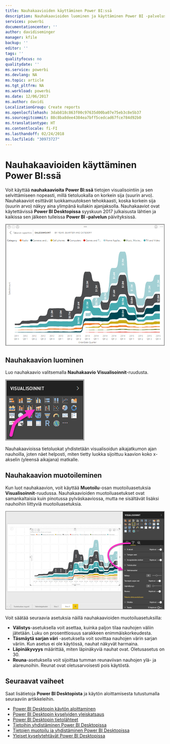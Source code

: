 ```yaml
---
title: Nauhakaavioiden käyttäminen Power BI:ssä
description: Nauhakaavioiden luominen ja käyttäminen Power BI -palvelussa ja Power BI Desktopissa
services: powerbi
documentationcenter: ''
author: davidiseminger
manager: kfile
backup: ''
editor: ''
tags: ''
qualityfocus: no
qualitydate: ''
ms.service: powerbi
ms.devlang: NA
ms.topic: article
ms.tgt_pltfrm: NA
ms.workload: powerbi
ms.date: 12/06/2017
ms.author: davidi
LocalizationGroup: Create reports
ms.openlocfilehash: 3dab818c863f00c97635d00ba07e75eb3c8e5b37
ms.sourcegitcommit: 88c8ba8dee4384ea7bff5cedcad67fce784d92b0
ms.translationtype: HT
ms.contentlocale: fi-FI
ms.lasthandoff: 02/24/2018
ms.locfileid: "30973727"
---
```

# <a name="use-ribbon-charts-in-power-bi"></a>Nauhakaavioiden käyttäminen Power BI:ssä
Voit käyttää **nauhakaavioita** **Power BI:ssä** tietojen visualisointiin ja sen selvittämiseen nopeasti, millä tietoluokalla on korkein sija (suurin arvo). Nauhakaaviot esittävät luokkamuutoksen tehokkaasti, koska korkein sija (suurin arvo) näkyy aina ylimpänä kullakin ajanjaksolla. Nauhakaaviot ovat käytettävissä **Power BI Desktopissa** syyskuun 2017 julkaisusta lähtien ja kaikissa sen jälkeen tulleissa **Power BI -palvelun** päivityksissä.

![](media/desktop-ribbon-charts/ribbon-charts_01.png)

## <a name="create-a-ribbon-chart"></a>Nauhakaavion luominen
Luo nauhakaavio valitsemalla **Nauhakaavio** **Visualisoinnit**-ruudusta.

![](media/desktop-ribbon-charts/ribbon-charts_02.png)

Nauhakaavioissa tietoluokat yhdistetään visualisoidun aikajatkumon ajan nauhoilla, joten näet helposti, miten tietty luokka sijoittuu kaavion koko x-akselin (yleensä aikajana) matkalle.

## <a name="format-a-ribbon-chart"></a>Nauhakaavion muotoileminen
Kun luot nauhakaavion, voit käyttää **Muotoilu**-osan muotoiluasetuksia **Visualisoinnit**-ruudussa. Nauhakaavioiden muotoiluasetukset ovat samankaltaisia kuin pinotussa pylväskaaviossa, mutta ne sisältävät lisäksi nauhoihin liittyviä muotoiluasetuksia.

![](media/desktop-ribbon-charts/ribbon-charts_03.png)

Voit säätää seuraavia asetuksia näillä nauhakaavioiden muotoiluasetuksilla:

* **Välistys**-asetuksella voit asettaa, kuinka paljon tilaa nauhojen väliin jätetään. Luku on prosenttiosuus sarakkeen enimmäiskorkeudesta.
* **Täsmäytä sarjan väri** -asetuksella voit sovittaa nauhojen värin sarjan väriin. Kun asetus ei ole käytössä, nauhat näkyvät harmaina.
* **Läpinäkyvyys** määrittää, miten läpinäkyviä nauhat ovat. Oletusasetus on 30.
* **Reuna**-asetuksella voit sijoittaa tumman reunaviivan nauhojen ylä- ja alareunoihin. Reunat ovat oletusarvoisesti pois käytöstä.

## <a name="next-steps"></a>Seuraavat vaiheet
Saat lisätietoja **Power BI Desktopista** ja käytön aloittamisesta tutustumalla seuraaviin artikkeleihin.

* [Power BI Desktopin käytön aloittaminen](desktop-getting-started.md)
* [Power BI Desktopin kyselyiden yleiskatsaus](desktop-query-overview.md)
* [Power BI Desktopin tietolähteet](desktop-data-sources.md)
* [Tietoihin yhdistäminen Power BI Desktopissa](desktop-connect-to-data.md)
* [Tietojen muotoilu ja yhdistäminen Power BI Desktopissa](desktop-shape-and-combine-data.md)
* [Yleiset kyselytehtävät Power BI Desktopissa](desktop-common-query-tasks.md)   

